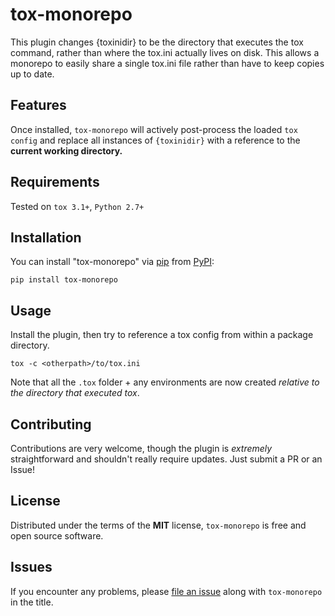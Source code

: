 # tox-monorepo

This plugin changes {toxinidir} to be the directory that executes the tox command, rather than where the tox.ini actually lives on disk. This allows a monorepo to easily share a single tox.ini file rather than have to keep copies up to date.

Features
--------

Once installed, `tox-monorepo` will actively post-process the loaded `tox config` and replace all instances of `{toxinidir}` with a reference to the **current working directory.**


Requirements
------------

Tested on `tox 3.1+`, `Python 2.7+`


Installation
------------

You can install "tox-monorepo" via [pip](https://pypi.org/project/pip/) from [PyPI](https://pypi.org):

```
pip install tox-monorepo
```

Usage
-----

Install the plugin, then try to reference a tox config from within a package directory.

```
tox -c <otherpath>/to/tox.ini

```

Note that all the `.tox` folder + any environments are now created _relative to the directory that executed tox_. 


Contributing
------------
Contributions are very welcome, though the plugin is _extremely_ straightforward and shouldn't really require updates. Just submit a PR or an Issue!

License
-------

Distributed under the terms of the **MIT** license, `tox-monorepo` is
free and open source software.


Issues
------

If you encounter any problems, please
[file an issue](https://github.com/Azure/azure-sdk-tools)
along with `tox-monorepo` in the title.